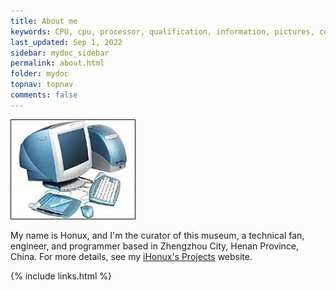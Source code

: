 ```yaml
---
title: About me
keywords: CPU, cpu, processor, qualification, information, pictures, core, frequency, chip packaging, packaging, cpu info, x86, collection, amd, cyrix, harris, ibm, idt, iit, intel, motorola, nec, sgs, sgs-thomson, siemens, ST, signetics, mhs, ti, texas instruments, ulsi, umc, weitek, zilog, 808x, 8085, 8088, 8086, 80188, 80186, 80286, 286, 80386, 386, i386, Am386, 386sx, 386dx, 486, i486, 586, 486sx, 486dx, overdrive, 487, pentium, 586, 5x86, 386dlc, 386slc, 486dx2, mmx, ppro, pentium-pro, pro, athlon, duron, z80, dirk oppelt, dirk, oppelt, engineering, sample, samples
last_updated: Sep 1, 2022
sidebar: mydoc_sidebar
permalink: about.html
folder: mydoc
topnav: topnav
comments: false
---
```


![tx](/images/tx.jpg)

My name is Honux, and I'm the curator of this museum, a technical fan, engineer, and programmer based in Zhengzhou City, Henan Province, China. For more details, see my [iHonux's Projects](https://fxrj.github.io) website.

{% include links.html %}
